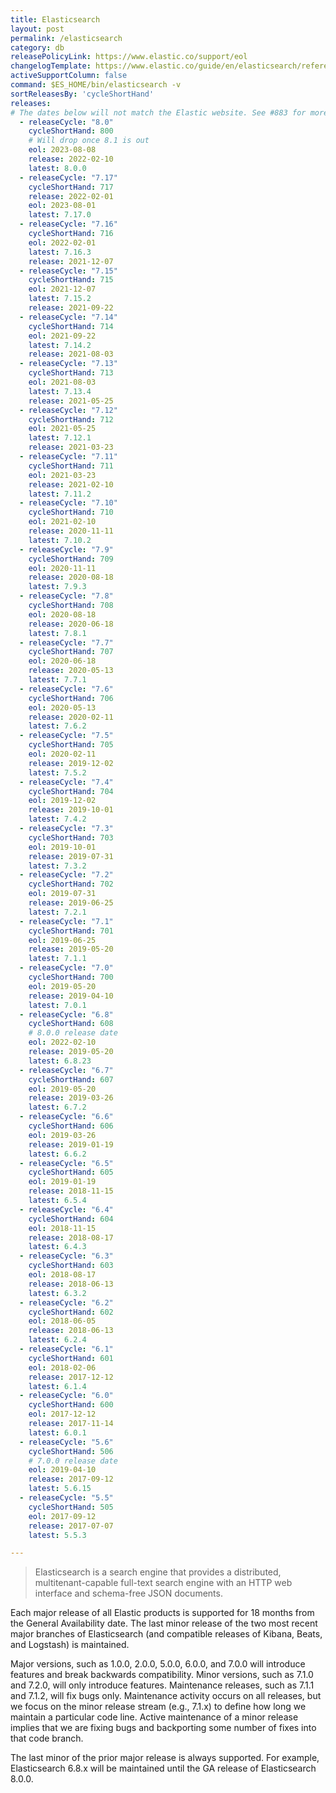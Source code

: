 ```yaml
---
title: Elasticsearch
layout: post
permalink: /elasticsearch
category: db
releasePolicyLink: https://www.elastic.co/support/eol
changelogTemplate: https://www.elastic.co/guide/en/elasticsearch/reference/__RELEASE_CYCLE__/release-notes-__LATEST__.html
activeSupportColumn: false
command: $ES_HOME/bin/elasticsearch -v
sortReleasesBy: 'cycleShortHand'
releases:
# The dates below will not match the Elastic website. See #883 for more details
  - releaseCycle: "8.0"
    cycleShortHand: 800
    # Will drop once 8.1 is out
    eol: 2023-08-08
    release: 2022-02-10
    latest: 8.0.0
  - releaseCycle: "7.17"
    cycleShortHand: 717
    release: 2022-02-01
    eol: 2023-08-01
    latest: 7.17.0
  - releaseCycle: "7.16"
    cycleShortHand: 716
    eol: 2022-02-01
    latest: 7.16.3
    release: 2021-12-07
  - releaseCycle: "7.15"
    cycleShortHand: 715
    eol: 2021-12-07
    latest: 7.15.2
    release: 2021-09-22
  - releaseCycle: "7.14"
    cycleShortHand: 714
    eol: 2021-09-22
    latest: 7.14.2
    release: 2021-08-03
  - releaseCycle: "7.13"
    cycleShortHand: 713
    eol: 2021-08-03
    latest: 7.13.4
    release: 2021-05-25
  - releaseCycle: "7.12"
    cycleShortHand: 712
    eol: 2021-05-25
    latest: 7.12.1
    release: 2021-03-23
  - releaseCycle: "7.11"
    cycleShortHand: 711
    eol: 2021-03-23
    release: 2021-02-10
    latest: 7.11.2
  - releaseCycle: "7.10"
    cycleShortHand: 710
    eol: 2021-02-10
    release: 2020-11-11
    latest: 7.10.2
  - releaseCycle: "7.9"
    cycleShortHand: 709
    eol: 2020-11-11
    release: 2020-08-18
    latest: 7.9.3
  - releaseCycle: "7.8"
    cycleShortHand: 708
    eol: 2020-08-18
    release: 2020-06-18
    latest: 7.8.1
  - releaseCycle: "7.7"
    cycleShortHand: 707
    eol: 2020-06-18
    release: 2020-05-13
    latest: 7.7.1
  - releaseCycle: "7.6"
    cycleShortHand: 706
    eol: 2020-05-13
    release: 2020-02-11
    latest: 7.6.2
  - releaseCycle: "7.5"
    cycleShortHand: 705
    eol: 2020-02-11
    release: 2019-12-02
    latest: 7.5.2
  - releaseCycle: "7.4"
    cycleShortHand: 704
    eol: 2019-12-02
    release: 2019-10-01
    latest: 7.4.2
  - releaseCycle: "7.3"
    cycleShortHand: 703
    eol: 2019-10-01
    release: 2019-07-31
    latest: 7.3.2
  - releaseCycle: "7.2"
    cycleShortHand: 702
    eol: 2019-07-31
    release: 2019-06-25
    latest: 7.2.1
  - releaseCycle: "7.1"
    cycleShortHand: 701
    eol: 2019-06-25
    release: 2019-05-20
    latest: 7.1.1
  - releaseCycle: "7.0"
    cycleShortHand: 700
    eol: 2019-05-20
    release: 2019-04-10
    latest: 7.0.1
  - releaseCycle: "6.8"
    cycleShortHand: 608
    # 8.0.0 release date
    eol: 2022-02-10
    release: 2019-05-20
    latest: 6.8.23
  - releaseCycle: "6.7"
    cycleShortHand: 607
    eol: 2019-05-20
    release: 2019-03-26
    latest: 6.7.2
  - releaseCycle: "6.6"
    cycleShortHand: 606
    eol: 2019-03-26
    release: 2019-01-19
    latest: 6.6.2
  - releaseCycle: "6.5"
    cycleShortHand: 605
    eol: 2019-01-19
    release: 2018-11-15
    latest: 6.5.4
  - releaseCycle: "6.4"
    cycleShortHand: 604
    eol: 2018-11-15
    release: 2018-08-17
    latest: 6.4.3
  - releaseCycle: "6.3"
    cycleShortHand: 603
    eol: 2018-08-17
    release: 2018-06-13
    latest: 6.3.2
  - releaseCycle: "6.2"
    cycleShortHand: 602
    eol: 2018-06-05
    release: 2018-06-13
    latest: 6.2.4
  - releaseCycle: "6.1"
    cycleShortHand: 601
    eol: 2018-02-06
    release: 2017-12-12
    latest: 6.1.4
  - releaseCycle: "6.0"
    cycleShortHand: 600
    eol: 2017-12-12
    release: 2017-11-14
    latest: 6.0.1
  - releaseCycle: "5.6"
    cycleShortHand: 506
    # 7.0.0 release date
    eol: 2019-04-10
    release: 2017-09-12
    latest: 5.6.15
  - releaseCycle: "5.5"
    cycleShortHand: 505
    eol: 2017-09-12
    release: 2017-07-07
    latest: 5.5.3

---
```


> Elasticsearch is a search engine that provides a distributed, multitenant-capable full-text search engine with an HTTP web interface and schema-free JSON documents.

Each major release of all Elastic products is supported for 18 months from the General Availability date. The last minor release of the two most recent major branches of Elasticsearch (and compatible releases of Kibana, Beats, and Logstash) is maintained.

Major versions, such as 1.0.0, 2.0.0, 5.0.0, 6.0.0, and 7.0.0 will introduce features and break backwards compatibility. Minor versions, such as 7.1.0 and 7.2.0, will only introduce features. Maintenance releases, such as 7.1.1 and 7.1.2, will fix bugs only. Maintenance activity occurs on all releases, but we focus on the minor release stream (e.g., 7.1.x) to define how long we maintain a particular code line. Active maintenance of a minor release implies that we are fixing bugs and backporting some number of fixes into that code branch.

The last minor of the prior major release is always supported. For example, Elasticsearch 6.8.x will be maintained until the GA release of Elasticsearch 8.0.0.
